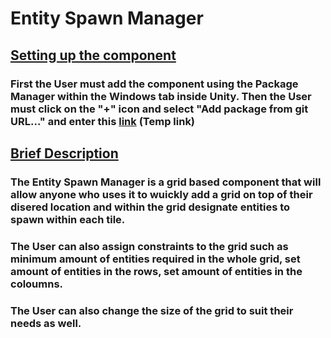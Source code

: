 # <B>Entity Spawn Manager</B>

## <U>Setting up the component</U>
### First the User must add the component using the Package Manager within the Windows tab inside Unity. Then the User must click on the "+" icon and select "Add package from git URL..." and enter this [link](https://www.youtube.com/watch?v=HeyC9o3Q9wA) (Temp link)

## <U>Brief Description</U>

### The Entity Spawn Manager is a grid based component that will allow anyone who uses it to wuickly add a grid on top of their disered location and within the grid designate entities to spawn within each tile.
### The User can also assign constraints to the grid such as minimum amount of entities required in the whole grid, set amount of entities in the rows, set amount of entities in the coloumns.
### The User can also change the size of the grid to suit their needs as well.

##
